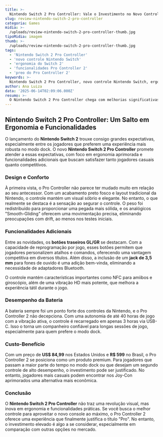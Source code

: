 ```yaml
---
title: >-
  Nintendo Switch 2 Pro Controller: Vale o Investimento no Novo Controle?
slug: review-nintendo-switch-2-pro-controller
categoria: Games
midia: >-
  /uploads/review-nintendo-switch-2-pro-controller-thumb.jpg
tipoMidia: imagem
thumb: >-
  /uploads/review-nintendo-switch-2-pro-controller-thumb.jpg
tags:
  - 'Nintendo Switch 2 Pro Controller'
  - 'novo controle Nintendo Switch'
  - 'ergonomia do Switch 2'
  - 'funcionalidades Pro Controller 2'
  - 'preo do Pro Controller 2'
keywords: >-
  Nintendo Switch 2 Pro Controller, novo controle Nintendo Switch, ergonomia do Switch 2, funcionalidades Pro Controller 2, preço do Pro Controller 2
author: Ana Luiza
data: '2025-06-14T02:09:06.000Z'
resumo: >-
  O Nintendo Switch 2 Pro Controller chega com melhorias significativas em ergonomia e funcionalidades, mas o preço elevado pode ser um desafio para muitos jogadores. Descubra se as novidades compensam o investimento.
---
```


## Nintendo Switch 2 Pro Controller: Um Salto em Ergonomia e Funcionalidades

O lançamento do **Nintendo Switch 2** trouxe consigo grandes expectativas, especialmente entre os jogadores que preferem uma experiência mais robusta no modo dock. O novo **Nintendo Switch 2 Pro Controller** promete atender a essas expectativas, com foco em ergonomia aprimorada e funcionalidades adicionais que buscam satisfazer tanto jogadores casuais quanto competitivos.

### Design e Conforto

À primeira vista, o Pro Controller não parece ter mudado muito em relação ao seu antecessor. Com um acabamento preto fosco e layout tradicional da Nintendo, o controle mantém um visual sóbrio e elegante. No entanto, o que realmente se destaca é a sensação ao segurar o controle. O peso foi redistribuído para proporcionar uma pegada mais sólida, e os analógicos "Smooth-Gliding" oferecem uma movimentação precisa, eliminando preocupações com drift, ao menos nos testes iniciais.

### Funcionalidades Adicionais

Entre as novidades, os **botões traseiros GL/GR** se destacam. Com a capacidade de reprogramação por jogo, esses botões permitem que jogadores personalizem atalhos e comandos, oferecendo uma vantagem competitiva em diversos títulos. Além disso, a inclusão de um **jack de 3,5 mm** para fones de ouvido é uma adição bem-vinda, eliminando a necessidade de adaptadores Bluetooth.

O controle mantém características importantes como NFC para amiibos e giroscópio, além de uma vibração HD mais potente, que melhora a experiência tátil durante o jogo.

### Desempenho da Bateria

A bateria sempre foi um ponto forte dos controles da Nintendo, e o Pro Controller 2 não decepciona. Com uma autonomia de até 40 horas de jogo com a vibração ativa, o controle é recarregado em apenas 3 horas via USB-C. Isso o torna um companheiro confiável para longas sessões de jogo, especialmente para quem prefere o modo dock.

### Custo-Benefício

Com um preço de **US$ 84,99** nos Estados Unidos e **R$ 599** no Brasil, o Pro Controller 2 se posiciona como um produto premium. Para jogadores que passam a maior parte do tempo no modo dock ou que desejam um segundo controle de alto desempenho, o investimento pode ser justificado. No entanto, jogadores mais casuais podem encontrar nos Joy-Con aprimorados uma alternativa mais econômica.

### Conclusão

O **Nintendo Switch 2 Pro Controller** não traz uma revolução visual, mas inova em ergonomia e funcionalidades práticas. Se você busca o melhor controle para aproveitar o novo console ao máximo, o Pro Controller 2 oferece uma experiência que finalmente justifica o título "Pro". No entanto, o investimento elevado é algo a se considerar, especialmente em comparação com outras opções no mercado.
